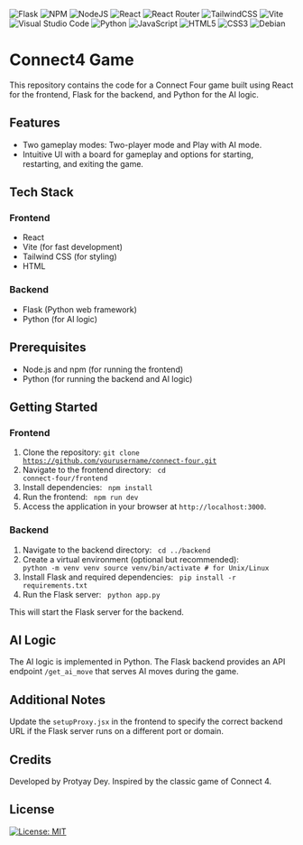 ![Flask](https://img.shields.io/badge/flask-%23000.svg?style=for-the-badge&logo=flask&logoColor=white)
![NPM](https://img.shields.io/badge/NPM-%23CB3837.svg?style=for-the-badge&logo=npm&logoColor=white)
![NodeJS](https://img.shields.io/badge/node.js-6DA55F?style=for-the-badge&logo=node.js&logoColor=white)
![React](https://img.shields.io/badge/react-%2320232a.svg?style=for-the-badge&logo=react&logoColor=%2361DAFB)
![React Router](https://img.shields.io/badge/React_Router-CA4245?style=for-the-badge&logo=react-router&logoColor=white)
![TailwindCSS](https://img.shields.io/badge/tailwindcss-%2338B2AC.svg?style=for-the-badge&logo=tailwind-css&logoColor=white)
![Vite](https://img.shields.io/badge/vite-%23646CFF.svg?style=for-the-badge&logo=vite&logoColor=white)
![Visual Studio Code](https://img.shields.io/badge/Visual%20Studio%20Code-0078d7.svg?style=for-the-badge&logo=visual-studio-code&logoColor=white)
![Python](https://img.shields.io/badge/python-3670A0?style=for-the-badge&logo=python&logoColor=ffdd54)
![JavaScript](https://img.shields.io/badge/javascript-%23323330.svg?style=for-the-badge&logo=javascript&logoColor=%23F7DF1E)
![HTML5](https://img.shields.io/badge/html5-%23E34F26.svg?style=for-the-badge&logo=html5&logoColor=white)
![CSS3](https://img.shields.io/badge/css3-%231572B6.svg?style=for-the-badge&logo=css3&logoColor=white)
![Debian](https://img.shields.io/badge/Debian-D70A53?style=for-the-badge&logo=debian&logoColor=white)
# Connect4 Game
This repository contains the code for a Connect Four game built using React for the frontend, Flask for the backend, and Python for the AI logic.

## Features
- Two gameplay modes: Two-player mode and Play with AI mode.
- Intuitive UI with a board for gameplay and options for starting, restarting, and exiting the game.

## Tech Stack
### Frontend
- React
- Vite (for fast development)
- Tailwind CSS (for styling)
- HTML

### Backend
- Flask (Python web framework)
- Python (for AI logic)

## Prerequisites
- Node.js and npm (for running the frontend)
- Python (for running the backend and AI logic)

## Getting Started
### Frontend
1. Clone the repository: <code>git clone https://github.com/yourusername/connect-four.git</code>
2. Navigate to the frontend directory: <code> cd connect-four/frontend</code>
3. Install dependencies: <code> npm install </code>
4. Run the frontend: <code> npm run dev </code>
5. Access the application in your browser at `http://localhost:3000`.

### Backend
1. Navigate to the backend directory: <code> cd ../backend </code>
2. Create a virtual environment (optional but recommended): <code> python -m venv venv
source venv/bin/activate # for Unix/Linux </code>
3. Install Flask and required dependencies: <code> pip install -r requirements.txt </code>
4. Run the Flask server: <code> python app.py </code>

This will start the Flask server for the backend.

## AI Logic
The AI logic is implemented in Python. The Flask backend provides an API endpoint `/get_ai_move` that serves AI moves during the game.

## Additional Notes
Update the `setupProxy.jsx` in the frontend to specify the correct backend URL if the Flask server runs on a different port or domain.

## Credits
Developed by Protyay Dey. Inspired by the classic game of Connect 4.

## License
[![License: MIT](https://img.shields.io/badge/License-MIT-yellow.svg)](https://opensource.org/licenses/MIT)



